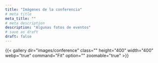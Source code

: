 ```yaml
---
title: "Imágenes de la conferencia"
# meta title
meta_title: ""
# meta description
description: "Algunas fotos de eventos"
# save as draft
draft: false
---
```



{{< gallery dir="images/conference" class="" height="400" width="400" webp="true" command="Fit" option="" zoomable="true" >}}
